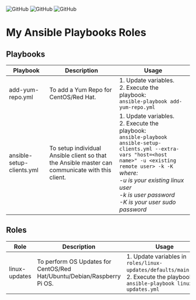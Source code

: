 ![GitHub](https://img.shields.io/github/license/d3athkai/MOTD-Login-Banner-for-Linux?style=plastic) ![GitHub](https://img.shields.io/badge/Python-2.7+-green?style=plastic) ![GitHub](https://img.shields.io/badge/Ansible-2.9+-blue?style=plastic)

# My Ansible Playbooks Roles

## Playbooks
| Playbook  | Description  | Usage  |
| ------------- | ------------- | ------------- |
| add-yum-repo.yml  | To add a Yum Repo for CentOS/Red Hat.  | 1. Update variables.<br>2. Execute the playbook:<br>`ansible-playbook add-yum-repo.yml`  |
| ansible-setup-clients.yml  | To setup individual Ansible client so that the Ansible master can communicate with this client.  | 1. Update variables.<br>2. Execute the playbook:<br>`ansible-playbook ansible-setup-clients.yml --extra-vars "host=<host name>" -u <existing remote user> -k -K`<br>*where:<br>-u is your existing linux user<br>-k is user password<br>-K is your user sudo password*  |

## Roles
| Role  | Description  | Usage  |
| ------------- | ------------- | ------------- |
| linux-updates  | To perform OS Updates for CentOS/Red Hat/Ubuntu/Debian/Raspberry Pi OS.  | 1. Update variables in `roles/linux-updates/defaults/main.yml`.<br>2. Execute the playbook:<br>`ansible-playbook linux-updates.yml`  |
  
